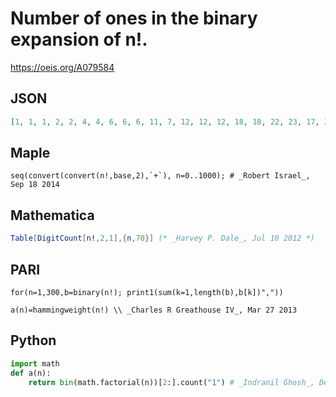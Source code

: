 # Number of ones in the binary expansion of n\!\.
https://oeis.org/A079584
## JSON
```JSON
[1, 1, 1, 2, 2, 4, 4, 6, 6, 6, 11, 7, 12, 12, 12, 18, 18, 22, 23, 17, 22, 25, 28, 31, 29, 30, 35, 38, 42, 40, 48, 42, 42, 46, 51, 56, 51, 58, 59, 64, 63, 66, 64, 71, 74, 70, 77, 81, 89, 87, 89, 90, 88, 94, 87, 99, 103, 98, 101, 109, 113, 103, 113, 120, 120, 109, 123, 121, 130, 121]
```
## Maple
```Maple
seq(convert(convert(n!,base,2),`+`), n=0..1000); # _Robert Israel_, Sep 18 2014
```
## Mathematica
```Mathematica
Table[DigitCount[n!,2,1],{n,70}] (* _Harvey P. Dale_, Jul 10 2012 *)
```
## PARI
```PARI
for(n=1,300,b=binary(n!); print1(sum(k=1,length(b),b[k])","))
```
```PARI
a(n)=hammingweight(n!) \\ _Charles R Greathouse IV_, Mar 27 2013
```
## Python
```Python
import math
def a(n):
    return bin(math.factorial(n))[2:].count("1") # _Indranil Ghosh_, Dec 23 2016
```
